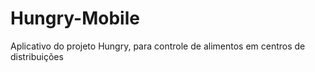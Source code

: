 # Hungry-Mobile
Aplicativo do projeto Hungry, para controle de alimentos em centros de distribuições
